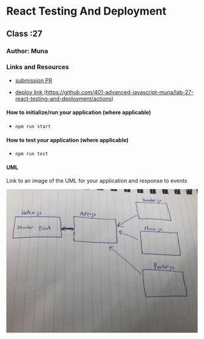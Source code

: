 
# React Testing And Deployment

## Class :27

### Author: Muna 

### Links and Resources

- [submission PR](https://github.com/401-advanced-javascript-muna/lab-26-component-based-ui/pull/1)

- [deploy link ](https://401-advanced-javascript-muna.github.io/lab-27-react-testing-and-deployment/)
(https://github.com/401-advanced-javascript-muna/lab-27-react-testing-and-deployment/actions)

#### How to initialize/run your application (where applicable)

-  `npm run start`

#### How to test  your application (where applicable)

-  `npm run test`



#### UML

Link to an image of the UML for your application and response to events

![](uml.jpg)